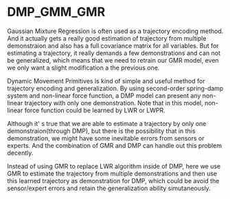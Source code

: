 # DMP_GMM_GMR
Gaussian Mixture Regression is often used as a trajectory encoding method. And it actually gets a really good estimation of trajectory from multiple demonstraion and also has a full covariance matrix for all variables. But for estimating a trajectory, it really demands a few demonstrations and can not be generalized, which means that we need to retrain our GMR model, even we only want a slight modification a the previous one.

Dynamic Movement Primitives is kind of simple and useful method for trajectory encoding and generalization. By using second-order spring-damp system and non-linear force function, a DMP model can present any non-linear trajectory with only one demonstration. Note that in this model, non-linear force function could be learned by LWR or LWPR.

Although it' s true that we are able to estimate a trajectory by only one demonstraion(through DMP), but there is the possibility that in this demonstration, we might have some inevitable errors from sensors or experts. And the combination of GMR and DMP can handle out this problem decently. 

Instead of using GMR to replace LWR algorithm inside of DMP, here we use GMR to estimate the trajectory from multiple demonstrations and then use this learned trajectory as demonstration for DMP, which could be avoid the sensor/expert errors and retain the generalization ability simutaneously.
